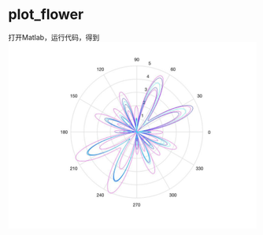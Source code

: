 # plot_flower
 打开Matlab，运行代码，得到
![image](https://github.com/Aplicity/plot_flower/blob/master/flower.jpg)
